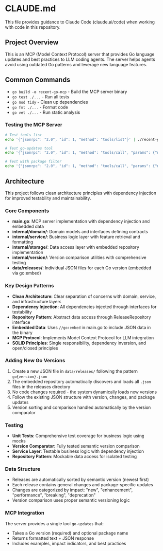 # CLAUDE.md

This file provides guidance to Claude Code (claude.ai/code) when working with code in this repository.

## Project Overview

This is an MCP (Model Context Protocol) server that provides Go language updates and best practices to LLM coding agents. The server helps agents avoid using outdated Go patterns and leverage new language features.

## Common Commands

- `go build -o recent-go-mcp` - Build the MCP server binary
- `go test ./...` - Run all tests
- `go mod tidy` - Clean up dependencies
- `go fmt ./...` - Format code
- `go vet ./...` - Run static analysis

### Testing the MCP Server

```bash
# Test tools list
echo '{"jsonrpc": "2.0", "id": 1, "method": "tools/list"}' | ./recent-go-mcp

# Test go-updates tool
echo '{"jsonrpc": "2.0", "id": 1, "method": "tools/call", "params": {"name": "go-updates", "arguments": {"version": "1.21"}}}' | ./recent-go-mcp

# Test with package filter
echo '{"jsonrpc": "2.0", "id": 1, "method": "tools/call", "params": {"name": "go-updates", "arguments": {"version": "1.22", "package": "net/http"}}}' | ./recent-go-mcp
```

## Architecture

This project follows clean architecture principles with dependency injection for improved testability and maintainability.

### Core Components

- **main.go**: MCP server implementation with dependency injection and embedded data
- **internal/domain/**: Domain models and interfaces defining contracts
- **internal/service/**: Business logic layer with feature retrieval and formatting
- **internal/storage/**: Data access layer with embedded repository implementation
- **internal/version/**: Version comparison utilities with comprehensive testing
- **data/releases/**: Individual JSON files for each Go version (embedded via go:embed)

### Key Design Patterns

- **Clean Architecture**: Clear separation of concerns with domain, service, and infrastructure layers
- **Dependency Injection**: All dependencies injected through interfaces for testability
- **Repository Pattern**: Abstract data access through ReleaseRepository interface
- **Embedded Data**: Uses `//go:embed` in main.go to include JSON data in the binary
- **MCP Protocol**: Implements Model Context Protocol for LLM integration
- **SOLID Principles**: Single responsibility, dependency inversion, and open/closed principles

### Adding New Go Versions

1. Create a new JSON file in `data/releases/` following the pattern `go{version}.json`
2. The embedded repository automatically discovers and loads all `.json` files in the releases directory
3. No code changes required - the system dynamically loads new versions
4. Follow the existing JSON structure with version, changes, and package updates
5. Version sorting and comparison handled automatically by the version comparator

### Testing

- **Unit Tests**: Comprehensive test coverage for business logic using mocks
- **Version Comparator**: Fully tested semantic version comparison
- **Service Layer**: Testable business logic with dependency injection
- **Repository Pattern**: Mockable data access for isolated testing

### Data Structure

- Releases are automatically sorted by semantic version (newest first)
- Each release contains general changes and package-specific updates
- Changes are categorized by impact: "new", "enhancement", "performance", "breaking", "deprecation"
- Version comparison uses proper semantic versioning logic

### MCP Integration

The server provides a single tool `go-updates` that:
- Takes a Go version (required) and optional package name
- Returns formatted text + JSON response
- Includes examples, impact indicators, and best practices